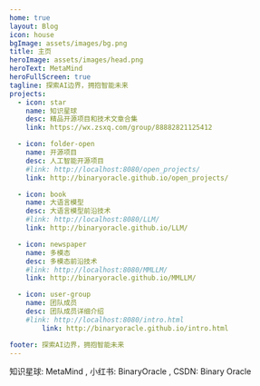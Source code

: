 ```yaml
---
home: true
layout: Blog
icon: house
bgImage: assets/images/bg.png
title: 主页
heroImage: assets/images/head.png
heroText: MetaMind
heroFullScreen: true
tagline: 探索AI边界，拥抱智能未来
projects:
  - icon: star
    name: 知识星球
    desc: 精品开源项目和技术文章合集
    link: https://wx.zsxq.com/group/88882821125412

  - icon: folder-open
    name: 开源项目
    desc: 人工智能开源项目
    #link: http://localhost:8080/open_projects/
    link: http://binaryoracle.github.io/open_projects/

  - icon: book
    name: 大语言模型
    desc: 大语言模型前沿技术
    #link: http://localhost:8080/LLM/
    link: http://binaryoracle.github.io/LLM/

  - icon: newspaper
    name: 多模态
    desc: 多模态前沿技术
    #link: http://localhost:8080/MMLLM/
    link: http://binaryoracle.github.io/MMLLM/

  - icon: user-group
    name: 团队成员
    desc: 团队成员详细介绍
    #link: http://localhost:8080/intro.html
        link: http://binaryoracle.github.io/intro.html

footer: 探索AI边界，拥抱智能未来
---
```



知识星球: MetaMind , 小红书: BinaryOracle , CSDN: Binary Oracle
